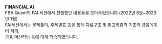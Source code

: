**FINANCIAL AI**   
FBA Quant의 FAI 세션에서 진행했던 내용들을 모아두었습니다.(2022년 8월~2023년 1월)     
FAI세션에서는 문제풀이, 주제발표 등을 통해 자료구조 및 알고리즘의 기초와 금융데이터 처리,    
금융 머신러닝 등에 대해 학습하였습니다.
